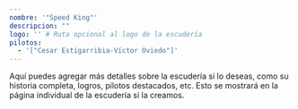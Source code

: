 ```yaml
---
nombre: '"Speed King"'
descripcion: ""
logo: '' # Ruta opcional al logo de la escudería
pilotos:
  - '["Cesar Estigarribia-Víctor Oviedo"]'
---
```


Aquí puedes agregar más detalles sobre la escudería si lo deseas, como su historia completa, logros, pilotos destacados, etc. Esto se mostrará en la página individual de la escudería si la creamos.
